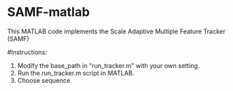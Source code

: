 # SAMF-matlab
This MATLAB code implements the Scale Adaptive Multiple Feature Tracker (SAMF)

#Instructions:
1) Modify the base_path in "run_tracker.m" with your own setting.
2) Run the run_tracker.m script in MATLAB.
3) Choose sequence.
